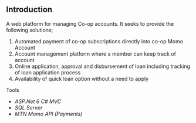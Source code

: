 ## Introduction
A web platform for managing Co-op accounts. It seeks to provide the following solutions;
1. Automated payment of co-op subscriptions directly into co-op Momo Account
2. Account management platform where a member can keep track of account
3. Online application, approval and disbursement of loan including tracking of loan application process
4. Availability of quick loan option without a need to apply

Tools
* _ASP.Net 6 C# MVC_
* _SQL Server_
* _MTN Momo API (Payments)_
